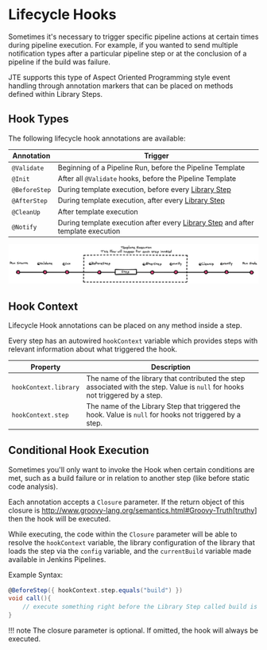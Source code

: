 # Lifecycle Hooks

Sometimes it's necessary to trigger specific pipeline actions at certain times during pipeline execution.
For example, if you wanted to send multiple notification types after a particular pipeline step or at the conclusion of a pipeline if the build was failure.

JTE supports this type of Aspect Oriented Programming style event handling through annotation markers that can be placed on methods defined within Library Steps.

## Hook Types

The following lifecycle hook annotations are available:

| Annotation    | Trigger                                                                                               |
|---------------|-------------------------------------------------------------------------------------------------------|
| `@Validate`   | Beginning of a Pipeline Run, before the Pipeline Template                                             |
| `@Init`       | After all `@Validate` hooks, before  the Pipeline Template                                            |
| `@BeforeStep` | During template execution, before every [Library Step](./library-steps.md)                            |
| `@AfterStep`  | During template execution, after every [Library Step](./library-steps.md)                             |
| `@CleanUp`    | After template execution                                                                              |
| `@Notify`     | During template execution after every [Library Step](./library-steps.md) and after template execution |

![Placeholder](./lifecycle_hook.png)

## Hook Context

Lifecycle Hook annotations can be placed on any method inside a step.

Every step has an autowired `hookContext` variable which provides steps with relevant information about what triggered the hook.

| Property              | Description                                                                                                                    |
|-----------------------|--------------------------------------------------------------------------------------------------------------------------------|
| `hookContext.library` | The name of the library that contributed the step associated with the step. Value is `null` for hooks not triggered by a step. |
| `hookContext.step`    | The name of the Library Step that triggered the hook. Value is `null` for hooks not triggered by a step.                       |

## Conditional Hook Execution

Sometimes you'll only want to invoke the Hook when certain conditions are met, such as a build failure or in relation to another step (like before static code analysis).

Each annotation accepts a `Closure` parameter.
If the return object of this closure is <http://www.groovy-lang.org/semantics.html#Groovy-Truth[truthy>] then the hook will be executed.

While executing, the code within the `Closure` parameter will be able to resolve the `hookContext` variable, the library configuration of the library that loads the step via the `config` variable, and the `currentBuild` variable made available in Jenkins Pipelines.

Example Syntax:

``` groovy title="library_step.groovy"
@BeforeStep({ hookContext.step.equals("build") })
void call(){
    // execute something right before the Library Step called build is executed.
}
```

!!! note
    The closure parameter is optional. If omitted, the hook will always be executed.
